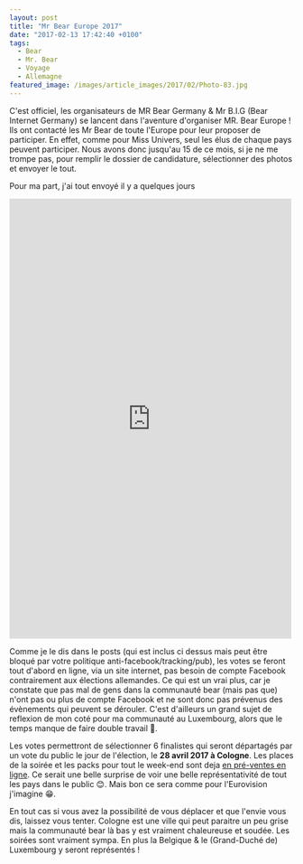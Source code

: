 ```yaml
---
layout: post
title: "Mr Bear Europe 2017"
date: "2017-02-13 17:42:40 +0100"
tags:
  - Bear
  - Mr. Bear
  - Voyage
  - Allemagne
featured_image: /images/article_images/2017/02/Photo-83.jpg
---
```


C'est officiel, les organisateurs de MR Bear Germany & Mr B.I.G (Bear Internet Germany) se lancent dans l'aventure d'organiser MR. Bear Europe ! Ils ont contacté les Mr Bear de toute l'Europe pour leur proposer de participer. En effet, comme pour Miss Univers, seul les élus de chaque pays peuvent participer. Nous avons donc jusqu'au 15 de ce mois, si je ne me trompe pas, pour remplir le dossier de candidature, sélectionner des photos et envoyer le tout.

Pour ma part, j'ai tout envoyé il y a quelques jours

<iframe src="https://www.facebook.com/plugins/post.php?href=https%3A%2F%2Fwww.facebook.com%2Fmr.bear.luxembourg%2Fposts%2F1303434226408539%3A0&width=500" width="500" height="779" style="border:none;overflow:hidden" scrolling="no" frameborder="0" allowTransparency="true"></iframe>

Comme je le dis dans le posts (qui est inclus ci dessus mais peut être bloqué par votre politique anti-facebook/tracking/pub), les votes se feront tout d'abord en ligne, via un site internet, pas besoin de compte Facebook contrairement aux élections allemandes. Ce qui est un vrai plus, car je constate que pas mal de gens dans la communauté bear (mais pas que) n'ont pas ou plus de compte Facebook et ne sont donc pas prévenus des évènements qui peuvent se dérouler. C'est d'ailleurs un grand sujet de reflexion de mon coté pour ma communauté au Luxembourg, alors que le temps manque de faire double travail 🤔.

Les votes permettront de sélectionner 6 finalistes qui seront départagés par un vote du public le jour de l'élection, le **28 avril 2017 à Cologne**. Les places de la soirée et les packs pour tout le week-end sont deja [en pré-ventes en ligne](https://www.facebook.com/events/172478333193061/). Ce serait une belle surprise de voir une belle représentativité de tout les pays dans le public 😊. Mais bon ce sera comme pour l'Eurovision j'imagine 😁.

En tout cas si vous avez la possibilité de vous déplacer et que l'envie vous dis, laissez vous tenter. Cologne est une ville qui peut paraitre un peu grise mais la communauté bear là bas y est vraiment chaleureuse et soudée. Les soirées sont vraiment sympa. En plus la Belgique & le (Grand-Duché de) Luxembourg y seront représentés !
